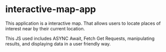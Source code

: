 # interactive-map-app
This application is a interactive map. That allows users to locate places of interest near by their current location.

This JS used includes ASYNC Await, Fetch Get Requests, manipulating results, and displaying data in a user friendly way.

